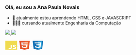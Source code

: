 ### Olá, eu sou a Ana Paula Novais 

- 🌱  atualmente estou aprendendo HTML, CSS e JAVASCRIPT
- 👩🏻‍🎓  cursando atualmente Engenharia da Computação 

<div>
  <a href="https://github.com/anapsn">
  <img height="180em" src="https://github-readme-stats.vercel.app/api?username=anapsn&show_icons=true&theme=dracula&include_all_commits=true&count_private=true"/>
  <img height="180em" src="https://github-readme-stats.vercel.app/api/top-langs/?username=anapsn&layout=compact&langs_count=16&theme=dracula"/>
</div>
  <div style="display: inline_block"><br>
  <img align="center" alt="Ana-Js" height="30" width="40" src="https://raw.githubusercontent.com/devicons/devicon/master/icons/javascript/javascript-plain.svg">
  <img align="center" alt="Ana-HTML" height="30" width="40" src="https://raw.githubusercontent.com/devicons/devicon/master/icons/html5/html5-original.svg">
  <img align="center" alt="Ana-CSS" height="30" width="40" src="https://raw.githubusercontent.com/devicons/devicon/master/icons/css3/css3-original.svg">
  </div>
 
